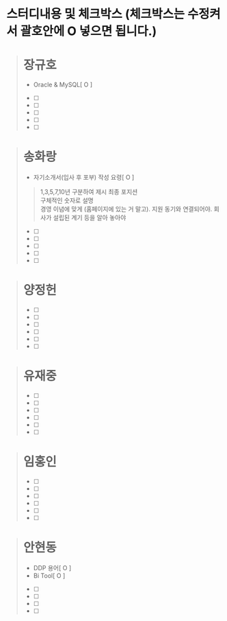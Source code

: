 # 스터디내용 및 체크박스 (체크박스는 수정켜서 괄호안에 O 넣으면 됩니다.)
># 장규호
> - Oracle & MySQL[ O ]
> - [ ]
> - [ ]
> - [ ]
> - [ ]
> - [ ]

># 송화랑
> - 자기소개서(입사 후 포부) 작성 요령[ O ]
>> 1,3,5,7,10년 구분하여 제시
>> 최종 포지션  
>> 구체적인 숫자로 설명  
>> 경영 이념에 맞게 (홈페이지에 있는 거 말고). 
>> 지원 동기와 연결되어야. 
>> 회사가 설립된 계기 등을 알아 놓아야  
> - [ ]
> - [ ]
> - [ ]
> - [ ]
> - [ ]

># 양정헌
> - [ ]
> - [ ]
> - [ ]
> - [ ]
> - [ ]
> - [ ]

># 유재중
> - [ ]
> - [ ]
> - [ ]
> - [ ]
> - [ ]
> - [ ]

># 임홍인
> - [ ]
> - [ ]
> - [ ]
> - [ ]
> - [ ]
> - [ ]

># 안현동
> - DDP 용어[ O ]
> - Bi Tool[ O ]
> - [ ]
> - [ ]
> - [ ]
> - [ ]
